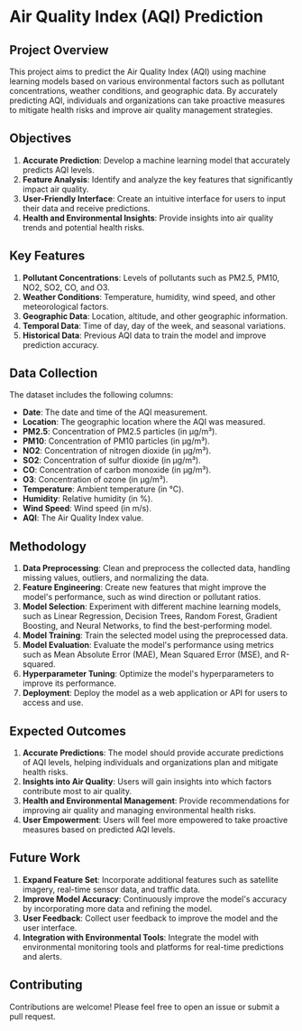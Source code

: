 # Air Quality Index (AQI) Prediction

## Project Overview
This project aims to predict the Air Quality Index (AQI) using machine learning models based on various environmental factors such as pollutant concentrations, weather conditions, and geographic data. By accurately predicting AQI, individuals and organizations can take proactive measures to mitigate health risks and improve air quality management strategies.

## Objectives
1. **Accurate Prediction**: Develop a machine learning model that accurately predicts AQI levels.
2. **Feature Analysis**: Identify and analyze the key features that significantly impact air quality.
3. **User-Friendly Interface**: Create an intuitive interface for users to input their data and receive predictions.
4. **Health and Environmental Insights**: Provide insights into air quality trends and potential health risks.

## Key Features
1. **Pollutant Concentrations**: Levels of pollutants such as PM2.5, PM10, NO2, SO2, CO, and O3.
2. **Weather Conditions**: Temperature, humidity, wind speed, and other meteorological factors.
3. **Geographic Data**: Location, altitude, and other geographic information.
4. **Temporal Data**: Time of day, day of the week, and seasonal variations.
5. **Historical Data**: Previous AQI data to train the model and improve prediction accuracy.

## Data Collection
The dataset includes the following columns:
- **Date**: The date and time of the AQI measurement.
- **Location**: The geographic location where the AQI was measured.
- **PM2.5**: Concentration of PM2.5 particles (in µg/m³).
- **PM10**: Concentration of PM10 particles (in µg/m³).
- **NO2**: Concentration of nitrogen dioxide (in µg/m³).
- **SO2**: Concentration of sulfur dioxide (in µg/m³).
- **CO**: Concentration of carbon monoxide (in µg/m³).
- **O3**: Concentration of ozone (in µg/m³).
- **Temperature**: Ambient temperature (in °C).
- **Humidity**: Relative humidity (in %).
- **Wind Speed**: Wind speed (in m/s).
- **AQI**: The Air Quality Index value.

## Methodology
1. **Data Preprocessing**: Clean and preprocess the collected data, handling missing values, outliers, and normalizing the data.
2. **Feature Engineering**: Create new features that might improve the model's performance, such as wind direction or pollutant ratios.
3. **Model Selection**: Experiment with different machine learning models, such as Linear Regression, Decision Trees, Random Forest, Gradient Boosting, and Neural Networks, to find the best-performing model.
4. **Model Training**: Train the selected model using the preprocessed data.
5. **Model Evaluation**: Evaluate the model's performance using metrics such as Mean Absolute Error (MAE), Mean Squared Error (MSE), and R-squared.
6. **Hyperparameter Tuning**: Optimize the model's hyperparameters to improve its performance.
7. **Deployment**: Deploy the model as a web application or API for users to access and use.

## Expected Outcomes
1. **Accurate Predictions**: The model should provide accurate predictions of AQI levels, helping individuals and organizations plan and mitigate health risks.
2. **Insights into Air Quality**: Users will gain insights into which factors contribute most to air quality.
3. **Health and Environmental Management**: Provide recommendations for improving air quality and managing environmental health risks.
4. **User Empowerment**: Users will feel more empowered to take proactive measures based on predicted AQI levels.

## Future Work
1. **Expand Feature Set**: Incorporate additional features such as satellite imagery, real-time sensor data, and traffic data.
2. **Improve Model Accuracy**: Continuously improve the model's accuracy by incorporating more data and refining the model.
3. **User Feedback**: Collect user feedback to improve the model and the user interface.
4. **Integration with Environmental Tools**: Integrate the model with environmental monitoring tools and platforms for real-time predictions and alerts.

## Contributing
Contributions are welcome! Please feel free to open an issue or submit a pull request.
